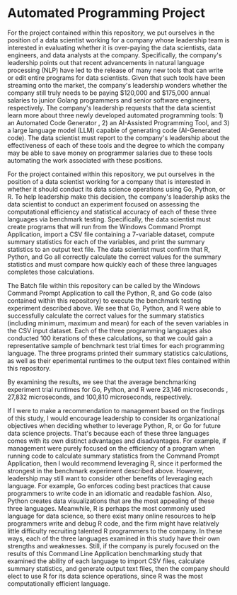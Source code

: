 # Automated Programming Project

For the project contained within this repository, we put ourselves in the position of a data scientist working for a company whose leadership team is interested in evaluating whether it is over-paying the data scientists, data engineers, and data analysts at the company.  Specifically, the company's leadership points out that recent advancements in natural language processing (NLP) have led to the release of many new tools that can write or edit entire programs for data scientists.  Given that such tools have been streaming onto the market, the company's leadership wonders whether the company still truly needs to be paying $120,000 and $175,000 annual salaries to junior Golang programmers and senior software engineers, respectively.  The company's leadership requests that the data scientist learn more about three newly developed automated programming tools: 1) an Automated Code Generator , 2) an AI-Assisted Programming Tool, and 3) a large language model (LLM) capable of generating code (AI-Generated code). The data scientist must report to the company's leadership about the effectiveness of each of these tools and the degree to which the company may be able to save money on programmer salaries due to these tools automating the work associated with these positions.






For the project contained within this repository, we put ourselves in the position of a data scientist working for a company that is interested in whether it should conduct its data science operations using Go, Python, or R. To help leadership make this decision, the company's leadership asks the data scientist to conduct an experiment focused on assessing the computational efficiency and statistical accuracy of each of these three languages via benchmark testing. Specifically, the data scientist must create programs that will run from the Windows Command Prompt Application, import a CSV file containing a 7-variable dataset, compute summary statistics for each of the variables, and print the summary statistics to an output text file. The data scientist must confirm that R, Python, and Go all correctly calculate the correct values for the summary statistics and must compare how quickly each of these three languages completes those calculations.

The Batch file within this repository can be called by the Windows Command Prompt Application to call the Python, R, and Go code (also contained within this repository) to execute the benchmark testing experiment described above.  We see that Go, Python, and R were able to successfully calculate the correct values for the summary statistics (including minimum, maximum and mean) for each of the seven variables in the CSV input dataset.  Each of the three programming languages also conducted 100 iterations of these calculations, so that we could gain a representative sample of benchmark test trial times for each programming language.  The three programs printed their summary statistics calculations, as well as their eperimental runtimes to the output text files contained within this repository.

By examining the results, we see that the average benchmarking experiment trial runtimes for Go, Python, and R were 23,146 microseconds , 27,832 microseconds, and 100,810 microseconds, respectively.

If I were to make a recommendation to management based on the findings of this study, I would encourage leadership to consider its organizational objectives when deciding whether to leverage Python, R, or Go for future data science projects.  That's because each of these three languages comes with its own distinct advantages and disadvantages.  For example, if management were purely focused on the efficiency of a program when running code to calculate summary statistics from the Command Prompt Application, then I would recommend leveraging R, since it performed the strongest in the benchmark experiment described above.  However, leadership may still want to consider other benefits of leveraging each language.  For example, Go enforces coding best practices that cause programmers to write code in an idiomatic and readable fashion.  Also, Python creates data visualizations that are the most appealing of these three languages.  Meanwhile, R is perhaps the most commonly used language for data science, so there exist many online resources to help programmers write and debug R code, and the firm might have relatively little difficulty recruiting talented R programmers to the company.  In these ways, each of the three languages examined in this study have their own strengths and weaknesses.  Still, if the company is purely focused on the results of this Command Line Application benchmarking study that examined the ability of each language to import CSV files, calculate summary statistics, and generate output text files, then the company should elect to use R for its data science operations, since R was the most computationally efficient language.
